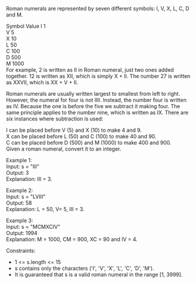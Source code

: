 Roman numerals are represented by seven different symbols: I, V, X, L, C, D and M.

Symbol Value
I 1  
V 5  
X 10  
L 50  
C 100  
D 500  
M 1000  
For example, 2 is written as II in Roman numeral, just two ones added together. 12 is written as XII, which is simply X + II. The number 27 is written as XXVII, which is XX + V + II.

Roman numerals are usually written largest to smallest from left to right. However, the numeral for four is not IIII. Instead, the number four is written as IV. Because the one is before the five we subtract it making four. The same principle applies to the number nine, which is written as IX. There are six instances where subtraction is used:

I can be placed before V (5) and X (10) to make 4 and 9.  
X can be placed before L (50) and C (100) to make 40 and 90.  
C can be placed before D (500) and M (1000) to make 400 and 900.  
Given a roman numeral, convert it to an integer.

Example 1:  
Input: s = "III"  
Output: 3  
Explanation: III = 3.

Example 2:  
Input: s = "LVIII"  
Output: 58  
Explanation: L = 50, V= 5, III = 3.

Example 3:  
Input: s = "MCMXCIV"  
Output: 1994  
Explanation: M = 1000, CM = 900, XC = 90 and IV = 4.

Constraints:

- 1 <= s.length <= 15
- s contains only the characters ('I', 'V', 'X', 'L', 'C', 'D', 'M').
- It is guaranteed that s is a valid roman numeral in the range [1, 3999].
